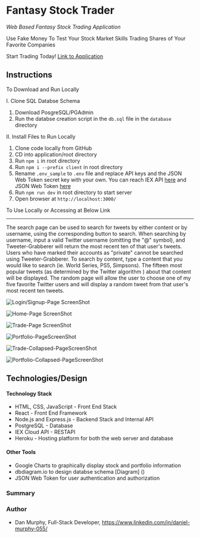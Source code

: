 # Fantasy Stock Trader 

_Web Based Fantasy Stock Trading Application_

Use Fake Money To Test Your Stock Market Skills Trading Shares of Your Favorite Companies

Start Trading Today! [Link to Application]() 


## Instructions

To Download and Run Locally

I. Clone SQL Databse Schema

1. Download PosgreSQL/PGAdmin 
2. Run the databse creation script in the `db.sql` file in the `database` directory

II. Install Files to Run Locally

1. Clone code locally from GitHub
2. CD into application/root directory
3. Run `npm i` in root directory
4. Run `npm i --prefix client` in root directory
5. Rename `.env_sample` to `.env` file and replace API keys and the JSON Web Token secret key with your own. You can reach IEX API [here](https://iexcloud.io/) and JSON Web Token [here](https://jwt.io/)
6. Run `npm run dev` in root directory to start server
7. Open browser at `http://localhost:3000/`

To Use Locally or Accessing at Below Link
___
The search page can be used to search for tweets by either content or by username, using the corresponding button to search. When searching by username, input a valid Twitter username (omitting the "@" symbol), and Tweeter-Grabberer will return the most recent ten of that user's tweets. Users who have marked their accounts as "private" cannot be searched using Tweeter-Grabberer. To search by content, type a content that you would like to search (ie. World Series, PS5, Simpsons). The fifteen most popular tweets (as determined by the Twitter algorithm ) about that content will be displayed. The random page will allow the user to choose one of my five favorite Twitter users and will display a random tweet from that user's most recent ten tweets. 


![Login/Signup-Page ScreenShot]()

![Home-Page ScreenShot]()

![Trade-Page ScreenShot]()

![Portfolio-PageScreenShot]()

![Trade-Collapsed-PageScreenShot]()

![Portfolio-Collapsed-PageScreenShot]()

## Technologies/Design

#### Technology Stack

- HTML, CSS, JavaScript - Front End Stack
- React - Front End Framework
- Node.js and Express.js - Backend Stack and Internal API
- PostgreSQL - Database
- IEX Cloud API - RESTAPI
- Heroku - Hosting platform for both the web server and database

#### Other Tools

- Google Charts to graphically display stock and portfolio information
- dbdiagram.io to design databse schema [Diagram] ()
- JSON Web Token for user authentication and authorization




### Summary



### Author

- Dan Murphy, Full-Stack Developer, https://www.linkedin.com/in/daniel-murphy-055/